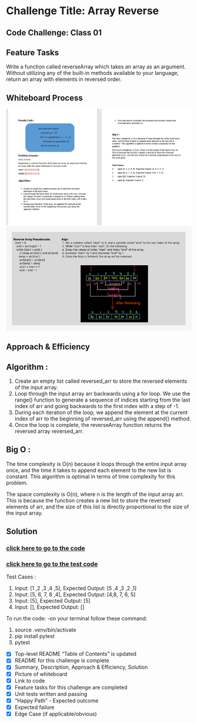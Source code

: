 # Challenge Title: Array Reverse
## Code Challenge: Class 01
## Feature Tasks
Write a function called reverseArray which takes an array as an argument. Without utilizing any of the built-in methods available to your language, return an array with elements in reversed order.
## Whiteboard Process
![cc1](./cc1.PNG)
![Whiteboard](./witheboard-reverArray.PNG)

## Approach & Efficiency
## Algorithm :

1.	Create an empty list called reversed_arr to store the reversed elements of the input array.
2.	Loop through the input array arr backwards using a for loop. We use the range() function to generate a      sequence of indices starting from the last index of arr and going backwards to the first index with a step of -1.
3.	During each iteration of the loop, we append the element at the current index of arr to the beginning of reversed_arr using the append() method.
4.	Once the loop is complete, the reverseArray function returns the reversed array reversed_arr.


## Big O :
The time complexity is O(n) because it loops through the entire input array once, and the time it takes to append each element to the new list is constant. This algorithm is optimal in terms of time complexity for this problem.

The space complexity is O(n), where n is the length of the input array arr. This is because the function creates a new list to store the reversed elements of arr, and the size of this list is directly proportional to the size of the input array.

## Solution
### [click here to go to the code](./ArrayReverse/ArrayReverse.py)
### [click here to go to the test code](./tests//test_ArrayReverse.py)

Test Cases :
1.	Input: [1 ,2 ,3 ,4 ,5], Expected Output: [5 ,4 ,3 ,2 ,1] 
2.	Input: [5, 6, 7, 8 ,4], Expected Output: [4,8, 7, 6, 5] 
3.	Input: [5], Expected Output: [5]
4.	Input: [], Expected Output: []

To run the code:
-on your terminal follow these command:
1. source .venv/bin/activate
2. pip install pytest
3. pytest
 - [x] Top-level README “Table of Contents” is updated
 - [x] README for this challenge is complete
 - [x] Summary, Description, Approach & Efficiency, Solution
 - [x] Picture of whiteboard
 - [x] Link to code
 - [x] Feature tasks for this challenge are completed
 - [x] Unit tests written and passing
 - [x] “Happy Path” - Expected outcome
 - [x] Expected failure
 - [x] Edge Case (if applicable/obvious)